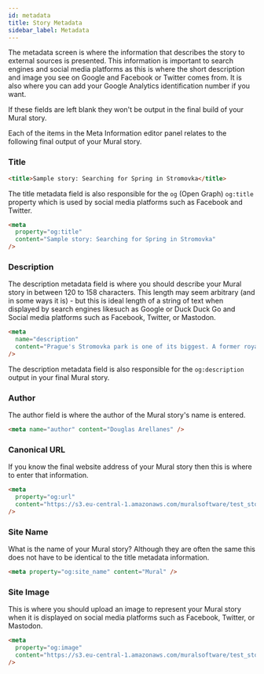 ```yaml
---
id: metadata
title: Story Metadata
sidebar_label: Metadata
---
```


The metadata screen is where the information that describes the story to external sources is presented. This information is important to search engines and social media platforms as this is where the short description and image you see on Google and Facebook or Twitter comes from. It is also where you can add your Google Analytics identification number if you want.

If these fields are left blank they won't be output in the final build of your Mural story.

Each of the items in the Meta Information editor panel relates to the following final output of your Mural story.

### Title

```html
<title>Sample story: Searching for Spring in Stromovka</title>
```

The title metadata field is also responsible for the `og` (Open Graph) `og:title` property which is used by social media platforms such as Facebook and Twitter.

```html
<meta
  property="og:title"
  content="Sample story: Searching for Spring in Stromovka"
/>
```

### Description

The description metadata field is where you should describe your Mural story in between 120 to 158 characters. This length may seem arbitrary (and in some ways it is) - but this is ideal length of a string of text when displayed by search engines likesuch as Google or Duck Duck Go and Social media platforms such as Facebook, Twitter, or Mastodon.

```html
<meta
  name="description"
  content="Prague's Stromovka park is one of its biggest. A former royal hunting ground, the park now features a number of ways to relax and enjoy the outdoors."
/>
```

The description metadata field is also responsible for the `og:description` output in your final Mural story.

### Author

The author field is where the author of the Mural story's name is entered.

```html
<meta name="author" content="Douglas Arellanes" />
```

### Canonical URL

If you know the final website address of your Mural story then this is where to enter that information.

```html
<meta
  property="og:url"
  content="https://s3.eu-central-1.amazonaws.com/muralsoftware/test_stories/spring_sample_story/index.html"
/>
```

### Site Name

What is the name of your Mural story? Although they are often the same this does not have to be identical to the title metadata information.

```html
<meta property="og:site_name" content="Mural" />
```

### Site Image

This is where you should upload an image to represent your Mural story when it is displayed on social media platforms such as Facebook, Twitter, or Mastodon.

```html
<meta
  property="og:image"
  content="https://s3.eu-central-1.amazonaws.com/muralsoftware/test_stories/spring_sample_story/uploads/purple_flowers_thumbnail.jpg"
/>
```
